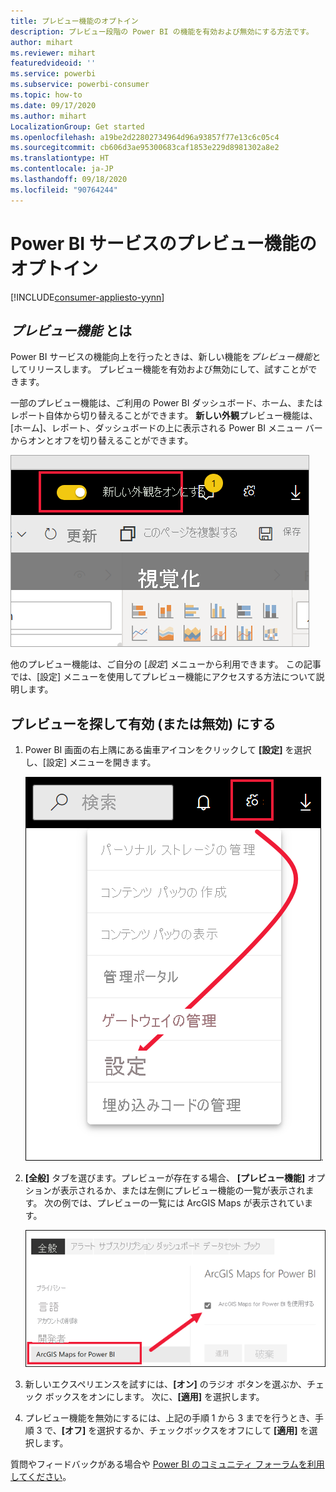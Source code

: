 ```yaml
---
title: プレビュー機能のオプトイン
description: プレビュー段階の Power BI の機能を有効および無効にする方法です。
author: mihart
ms.reviewer: mihart
featuredvideoid: ''
ms.service: powerbi
ms.subservice: powerbi-consumer
ms.topic: how-to
ms.date: 09/17/2020
ms.author: mihart
LocalizationGroup: Get started
ms.openlocfilehash: a19be2d22802734964d96a93857f77e13c6c05c4
ms.sourcegitcommit: cb606d3ae95300683caf1853e229d8981302a8e2
ms.translationtype: HT
ms.contentlocale: ja-JP
ms.lasthandoff: 09/18/2020
ms.locfileid: "90764244"
---
```

# <a name="opt-in-for-power-bi-service-preview-features"></a>Power BI サービスのプレビュー機能のオプトイン

[!INCLUDE[consumer-appliesto-yynn](../includes/consumer-appliesto-yynn.md)]

## <a name="what-are-preview-features"></a>*プレビュー機能* とは
Power BI サービスの機能向上を行ったときは、新しい機能を*プレビュー機能*としてリリースします。 プレビュー機能を有効および無効にして、試すことができます。

一部のプレビュー機能は、ご利用の Power BI ダッシュボード、ホーム、またはレポート自体から切り替えることができます。 **新しい外観**プレビュー機能は、[ホーム]、レポート、ダッシュボードの上に表示される Power BI メニュー バーからオンとオフを切り替えることができます。 

   ![新しい外観の切り替え](./media/end-user-preview-features/power-bi-toggle.png)

他のプレビュー機能は、ご自分の [*設定*] メニューから利用できます。 この記事では、[設定] メニューを使用してプレビュー機能にアクセスする方法について説明します。

## <a name="find-previews-and-turn-them-on-and-off"></a>プレビューを探して有効 (または無効) にする
1. Power BI 画面の右上隅にある歯車アイコンをクリックして **[設定]** を選択し、[設定] メニューを開きます。
   
   ![[設定] メニュー](./media/end-user-preview-features/power-bi-preview-setting.png).
2. **[全般]** タブを選びます。プレビューが存在する場合、 **[プレビュー機能]** オプションが表示されるか、または左側にプレビュー機能の一覧が表示されます。  次の例では、プレビューの一覧には ArcGIS Maps が表示されています。 
   
   ![[全般] タブ](./media/end-user-preview-features/power-bi-preview-arcgis.png)
3. 新しいエクスペリエンスを試すには、**[オン]** のラジオ ボタンを選ぶか、チェック ボックスをオンにします。 次に、**[適用]** を選択します。
4. プレビュー機能を無効にするには、上記の手順 1 から 3 までを行うとき、手順 3 で、**[オフ]** を選択するか、チェックボックスをオフにして **[適用]** を選択します。


質問やフィードバックがある場合や [Power BI のコミュニティ フォーラムを利用してください](https://community.powerbi.com/t5/Navigation-Preview-Forum/bd-p/NavigationPreview)。

